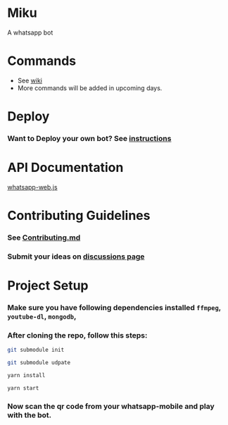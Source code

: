 # Miku
A whatsapp bot

# Commands
* See [wiki](https://github.com/HARSH-SHETH/miku/wiki) 
* More commands will be added in upcoming days.

# Deploy
### Want to Deploy your own bot? See [instructions](https://github.com/HARSH-SHETH/miku/blob/development/DEPLOY.md)

# API Documentation
[whatsapp-web.js](https://github.com/pedroslopez/whatsapp-web.js)

# Contributing Guidelines
### See [Contributing.md](https://github.com/HARSH-SHETH/miku/blob/master/CONTRIBUTING.md)
### Submit your ideas on [discussions page](https://github.com/HARSH-SHETH/miku/discussions/2)

# Project Setup
### Make sure you have following dependencies installed `ffmpeg`, `youtube-dl`, `mongodb`,
### After cloning the repo, follow this steps:

```bash 
git submodule init
```

```bash
git submodule udpate
```

```bash
yarn install
```
```bash
yarn start
````
### Now scan the qr code from your whatsapp-mobile and play with the bot.




